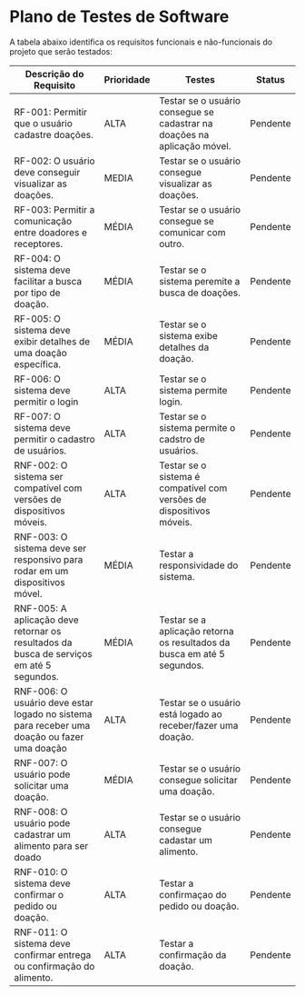 # Plano de Testes de Software
A tabela abaixo identifica os requisitos funcionais e não-funcionais do projeto que serão testados:

<table>
  <thead>
    <tr>
      <th>Descrição do Requisito</th>
      <th>Prioridade</th>
      <th>Testes</th>
      <th>Status</th>
    </tr>
  </thead>
  <tbody>
    <tr>
      <td>RF-001: Permitir que o usuário cadastre doações.</td>
      <td>ALTA</td>
      <td>Testar se o usuário consegue se cadastrar na  doações na aplicação móvel.</td>
      <td>Pendente</td>
    </tr>
    <tr>
      <td>RF-002: O usuário deve conseguir visualizar as doações.</td>
      <td>MEDIA</td>
      <td>Testar se o usuário consegue visualizar as doações.</td>
      <td>Pendente</td>
    </tr>
    <tr>
      <td>RF-003: Permitir a comunicação entre doadores e receptores.</td>
      <td>MÉDIA</td>
      <td>Testar se o usuário consegue se comunicar com outro.</td>
      <td>Pendente</td>
    </tr>
    <tr>
      <td>RF-004: O sistema deve facilitar a busca por tipo de doação.</td>
      <td>MÉDIA</td>
      <td>Testar se o sistema peremite a busca de doações.</td>
      <td>Pendente</td>
    </tr>
    <tr>
      <td>RF-005: O sistema deve exibir detalhes de uma doação específica.</td>
      <td>MÉDIA</td>
      <td>Testar se o sistema exibe detalhes da doação.</td>
      <td>Pendente</td>
    </tr>
    <tr>
      <td>RF-006: O sistema deve permitir o login</td>
      <td>ALTA</td>
      <td>Testar se o sistema permite login.</td>
      <td>Pendente</td>
    </tr>
    <tr>
      <td>RF-007: O sistema deve permitir o cadastro de usuários.</td>
      <td>ALTA</td>
      <td>Testar se o sistema permite o cadstro de usuários.</td>
      <td>Pendente</td>
    </tr>
    <tr>
      <td>RNF-002: O sistema ser compatível com versões de dispositivos móveis.</td>
      <td>ALTA</td>
      <td>Testar se o sistema é compatível com versões de dispositivos móveis.</td>
      <td>Pendente</td>
    </tr>
    <tr>
      <td>RNF-003: O sistema deve ser responsivo para rodar em um dispositivos móvel.</td>
      <td>MÉDIA</td>
      <td>Testar a responsividade do sistema.</td>
      <td>Pendente</td>
   </tr>
    <tr>
      <td>RNF-005: 	A aplicação deve retornar os resultados da busca de serviços em até 5 segundos. </td>
      <td>MÉDIA</td>
      <td>Testar se a aplicação retorna os resultados da busca em até 5 segundos.</td>
      <td>Pendente</td>
   </tr>
    <tr>
      <td>RNF-006: 	O usuário deve estar logado no sistema para receber uma doação ou fazer uma doação</td>
      <td>ALTA</td>
      <td>Testar se o usuário está logado ao receber/fazer uma doação.</td>
      <td>Pendente</td>
   </tr>
    <tr>
      <td>RNF-007: O usuário pode solicitar uma doação.</td>
      <td>MÉDIA</td>
      <td>Testar se o usuário consegue solicitar uma doação.</td>
      <td>Pendente</td>
   </tr>
    <tr>
      <td>RNF-008: O usuário pode cadastrar um alimento para ser doado  </td>
      <td>ALTA</td>
      <td>Testar se o usuário consegue cadastar um alimento.</td>
      <td>Pendente</td>
   </tr>
    <tr>
      <td>RNF-010: O sistema deve confirmar o pedido ou doação. </td>
      <td>ALTA</td>
      <td> Testar a confirmaçao do pedido ou doação.</td>
      <td>Pendente</td>
   </tr>
    <tr>
      <td>RNF-011: O sistema deve confirmar entrega ou confirmação do alimento.</td>
      <td>ALTA</td>
      <td>Testar a confirmação da doação.</td>
      <td>Pendente</td>
   </tr>
